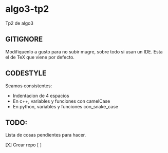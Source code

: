 # algo3-tp2
Tp2 de algo3

## GITIGNORE
Modifiquenlo a gusto para no subir mugre, sobre todo si usan un IDE.
Esta el de TeX que viene por defecto.


## CODESTYLE
Seamos consistentes:
- Indentacion de 4 espacios
- En c++, variables y funciones con camelCase
- En python, variables y funciones con_snake_case


## TODO:
Lista de cosas pendientes para hacer.

[X] Crear repo
[ ]